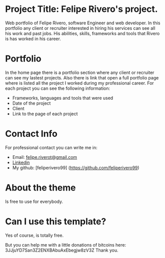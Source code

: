 # Project Title: Felipe Rivero's project. 

Web portfolio of Felipe Rivero,  software Engineer and web developer.     In this portfolio any client or recruiter interested in hiring his services can see all his work and
past jobs.   His abilities, skills, frameworks and tools that Rivero is has worked in his career. 

# Portfolio

In the home page there is a portfolio section where any client or recruiter can see my lastest projects.   Also there is  link that open a full portfolio page where is listed all
the project I worked during my professional career.   For each project you can see the following information:


* Frameworks, languages and tools that were used
* Date of the project
* Client
* Link to the page of each project

# Contact Info

For professional contact you can write me in:

* Email: felipe.riverot@gmail.com
* [Linkedin](https://www.linkedin.com/in/feliperivero99/?locale=en_US)
* My github: [feliperivero99] (https://github.com/feliperivero99)


# About the theme

Is free to use for everybody.


# Can I use this template?


Yes of course, is totally free.

But you can help me with a little donations of bitcoins here: 3JJjuYD7San3Z2ENXBAbuAxEbegjw8zV3Z
Thank you.
